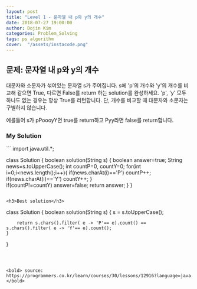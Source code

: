 ```yaml
---
layout: post
title: "Level 1 - 문자열 내 p와 y의 개수"
date: 2018-07-27 19:00:00
author: Dojin Kim
categories: Problem_Solving
tags: ps algorithm
cover:  "/assets/instacode.png"
---
```


<h2>문제: 문자열 내 p와 y의 개수</h2>

대문자와 소문자가 섞여있는 문자열 s가 주어집니다. s에 'p'의 개수와 'y'의 개수를 비교해 같으면 True, 다르면 False를 return 하는 solution를 완성하세요. 'p', 'y' 모두 하나도 없는 경우는 항상 True를 리턴합니다. 단, 개수를 비교할 때 대문자와 소문자는 구별하지 않습니다.

예를들어 s가 pPoooyY면 true를 return하고 Pyy라면 false를 return합니다.

<h3>My Solution</h3>
```
import java.util.*;

class Solution {
    boolean solution(String s) {
        boolean answer=true;
        String news=s.toUpperCase();
        int countP=0, countY=0;
        for(int i=0;i<news.length();i++){
            if(news.charAt(i)=='P')
                countP++;
            if(news.charAt(i)=='Y')
                countY++;
        }  
        if(countP!=countY)
            answer=false;
        return answer;
    }
}
```

<h3>Best solution</h3>
```
class Solution {
    boolean solution(String s) {
        s = s.toUpperCase();

        return s.chars().filter( e -> 'P'== e).count() == s.chars().filter( e -> 'Y'== e).count();
    }
}

```



<bold> source: https://programmers.co.kr/learn/courses/30/lessons/12916?language=java </bold>
